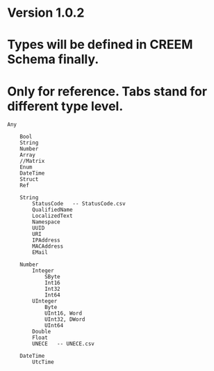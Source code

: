 # Version 1.0.2
# Types will be defined in CREEM Schema finally.
# Only for reference. Tabs stand for different type level.

	Any

		Bool
		String
		Number
		Array
		//Matrix
		Enum
		DateTime
		Struct
		Ref

		String
			StatusCode   -- StatusCode.csv
			QualifiedName
			LocalizedText
			Namespace
			UUID
			URI
			IPAddress
			MACAddress
			EMail

		Number
			Integer
				SByte
				Int16
				Int32
				Int64
			UInteger
				Byte
				UInt16, Word
				UInt32, DWord
				UInt64
			Double
			Float
			UNECE   -- UNECE.csv

		DateTime
			UtcTime

